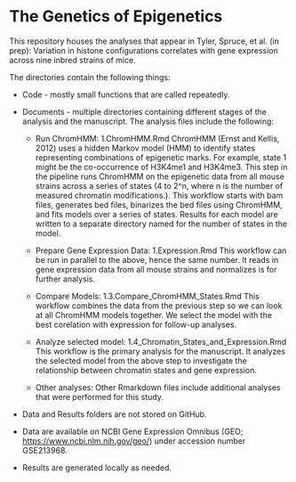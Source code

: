 # The Genetics of Epigenetics

This repository houses the analyses that appear in Tyler, Spruce, et al. (in prep): 
Variation in histone configurations correlates with gene expression across nine 
inbred strains of mice. 

The directories contain the following things:
* Code - mostly small functions that are called repeatedly.
* Documents - multiple directories containing different stages of the analysis and the manuscript.
  The analysis files include the following:
  
  * Run ChromHMM: 1.ChromHMM.Rmd
  ChromHMM (Ernst and Kellis, 2012) uses a hidden Markov model (HMM) 
  to identify states representing combinations of epigenetic marks. 
  For example, state 1 might be the co-occurrence of H3K4me1 and H3K4me3. 
  This step in the pipeline runs ChromHMM on the epigenetic data from all
  mouse strains across a series of states (4 to 2^n, where n is the number 
  of measured chromatin modifications.). This workflow starts with bam files, 
  generates bed files, binarizes the bed files using ChromHMM, and fits models 
  over a series of states. Results for each model are written to a separate 
  directory named for the number of states in the model. 

  * Prepare Gene Expression Data: 1.Expression.Rmd
  This workflow can be run in parallel to the above, hence the same number.
  It reads in gene expression data from all mouse strains and normalizes is 
  for further analysis.

  * Compare Models: 1.3.Compare_ChromHMM_States.Rmd
  This workflow combines the data from the previous step so we can look at all 
   ChromHMM models together. We select the model with the best corelation with 
   expression for follow-up analyses.
   
  * Analyze selected model: 1.4_Chromatin_States_and_Expression.Rmd
  This workflow is the primary analysis for the manuscript. It analyzes
  the selected model from the above step to investigate the relationship
  between chromatin states and gene expression.
  
  * Other analyses: 
  Other Rmarkdown files include additional analyses that were performed 
  for this study.
   
* Data and Results folders are not stored on GitHub.
* Data are available on NCBI Gene Expression Omnibus 
(GEO; https://www.ncbi.nlm.nih.gov/geo/) under accession 
number GSE213968.
* Results are generated locally as needed.



